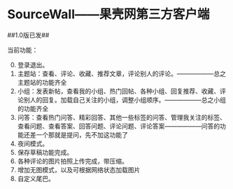 SourceWall——果壳网第三方客户端
==========

##1.0版已发##

当前功能：

 0. 登录退出。
 1. 主题站：查看、评论、收藏、推荐文章，评论别人的评论。——————总之主题站的功能齐全
 2. 小组：发表新帖，查看我的小组、热门回帖、各种小组、回复推荐、收藏、评论别人的回复。加载自己关注的小组，调整小组顺序。——————总之小组的功能齐全
 3. 问答：查看热门问答、精彩回答、其他一些标签的问答、管理我关注的标签、查看问题、查看答案、回答问题、评论问题、评论答案——————问答的功能还差一个那就是提问，先不加这功能了
 4. 夜间模式。
 5. 保存草稿功能完成。
 6. 各种评论的图片拍照上传完成，带压缩。
 7. 增加无图模式，以及可根据网络状态加载图片
 8. 自定义尾巴。
